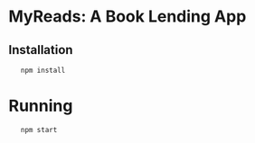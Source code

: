 # MyReads: A Book Lending App

## Installation

```
   npm install
```

# Running

```
   npm start
```